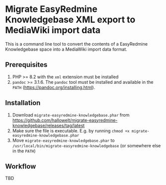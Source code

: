 # Migrate EasyRedmine Knowledgebase XML export to MediaWiki import data

This is a command line tool to convert the contents of a EasyRedmine Knowledgebase space into a MediaWiki import data format.

## Prerequisites
1. PHP >= 8.2 with the `xml` extension must be installed
2. `pandoc` >= 3.1.6. The `pandoc` tool must be installed and available in the `PATH` (https://pandoc.org/installing.html).

## Installation
1. Download `migrate-easyredmine-knowledgebase.phar` from https://github.com/hallowelt/migrate-easyredmine-knowledgebase/releases/tag/latest
2. Make sure the file is executable. E.g. by running `chmod +x migrate-easyredmine-knowledgebase.phar`
3. Move `migrate-easyredmine-knowledgebase.phar` to `/usr/local/bin/migrate-easyredmine-knowledgebase` (or somewhere else in the `PATH`)

## Workflow

TBD